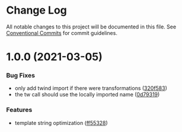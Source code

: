 # Change Log

All notable changes to this project will be documented in this file.
See [Conventional Commits](https://conventionalcommits.org) for commit guidelines.

# 1.0.0 (2021-03-05)

### Bug Fixes

- only add twind import if there were transformations ([320f583](https://github.com/tw-in-js/twind-jsx-preprocessor/commit/320f583e877036b9e787e5d0725cda4cd1acd33b))
- the tw call should use the locally imported name ([0d79319](https://github.com/tw-in-js/twind-jsx-preprocessor/commit/0d793195e9187671722523e789a6f7818d954d2a))

### Features

- template string optimization ([ff55328](https://github.com/tw-in-js/twind-jsx-preprocessor/commit/ff5532861878ff285fc277a6cad59ee3b4ecab68))
